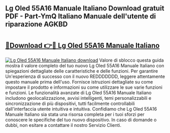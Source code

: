 ## Lg Oled 55A16 Manuale Italiano Download gratuit PDF - Part-YmQ Italiano Manuale dell'utente di riparazione AGKBD

# <h2><a href="http://dfe8t0.blite.top/?on=Lg+Oled+55A16+Manuale+Italiano">🔗Download 👉🔴 Lg Oled 55A16 Manuale Italiano</a></h2>

[![Lg Oled 55A16 Manuale Italiano download](https://i.imgur.com/lujVjoI.png)](http://dfe8t0.blite.top/?on=Lg+Oled+55A16+Manuale+Italiano)
Valore di sblocco questa guida mostra il valore completo del tuo nuovo Lg Oled 55A16 Manuale Italiano con spiegazioni dettagliate delle caratteristiche e delle funzioni. Per garantire Un'esperienza di successo con il nuovo REDDDDDDD, leggere attentamente questo manuale prima dell'uso. Fornisce istruzioni dettagliate su come impostare il prodotto e informazioni su come utilizzare le sue varie funzioni e funzioni. Le funzionalità avanzate di Lg Oled 55A16 Manuale Italiano includono geolocalizzazione, avvisi intelligenti, temi personalizzabili e sincronizzazione di più dispositivi, tutti facilmente controllabili dall'interfaccia utente intuitiva e intuitiva. Confidiamo che Lg Oled 55A16 Manuale Italiano sia stata una risorsa completa per i tuoi sforzi per conoscere le specifiche del tuo nuovo dispositivo. In caso di domande o dubbi, non esitare a contattare il nostro Servizio Clienti.
